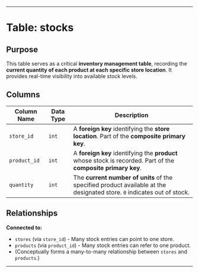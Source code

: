 
---

# Table: stocks

## Purpose
This table serves as a critical **inventory management table**, recording the **current quantity of each product at each specific store location**. It provides real-time visibility into available stock levels.

## Columns

| Column Name | Data Type | Description |
|-------------|-----------|-------------|
| `store_id` | `int` | A **foreign key** identifying the **store location**. Part of the **composite primary key**. |
| `product_id` | `int` | A **foreign key** identifying the **product** whose stock is recorded. Part of the **composite primary key**. |
| `quantity` | `int` | The **current number of units** of the specified product available at the designated store. `0` indicates out of stock. |

## Relationships

**Connected to:**
- `stores` (via `store_id`) - Many stock entries can point to one store.
- `products` (via `product_id`) - Many stock entries can refer to one product.
- (Conceptually forms a many-to-many relationship between `stores` and `products`.)

---
